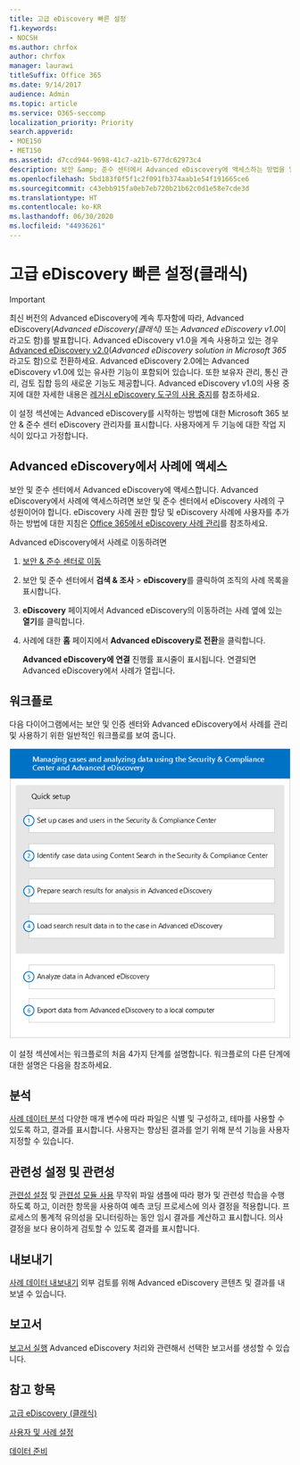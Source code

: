 ```yaml
---
title: 고급 eDiscovery 빠른 설정
f1.keywords:
- NOCSH
ms.author: chrfox
author: chrfox
manager: laurawi
titleSuffix: Office 365
ms.date: 9/14/2017
audience: Admin
ms.topic: article
ms.service: O365-seccomp
localization_priority: Priority
search.appverid:
- MOE150
- MET150
ms.assetid: d7ccd944-9698-41c7-a21b-677dc62973c4
description: 보안 &amp; 준수 센터에서 Advanced eDiscovery에 액세스하는 방법을 알아보고 Advanced eDiscovery를 사용하기 위한 일반적인 워크플로를 검토합니다.
ms.openlocfilehash: 5bd183f0f5f1c2f091fb374aab1e54f191665ce6
ms.sourcegitcommit: c43ebb915fa0eb7eb720b21b62c0d1e58e7cde3d
ms.translationtype: HT
ms.contentlocale: ko-KR
ms.lasthandoff: 06/30/2020
ms.locfileid: "44936261"
---
```

# <a name="quick-setup-advanced-ediscovery-classic"></a>고급 eDiscovery 빠른 설정(클래식)

> [!IMPORTANT]
> 최신 버전의 Advanced eDiscovery에 계속 투자함에 따라, Advanced eDiscovery(*Advanced eDiscovery(클래식)* 또는 *Advanced eDiscovery v1.0*이라고도 함)를 발표합니다. Advanced eDiscovery v1.0을 계속 사용하고 있는 경우 [Advanced eDiscovery v2.0](overview-ediscovery-20.md)(*Advanced eDiscovery solution in Microsoft 365*라고도 함)으로 전환하세요. Advanced eDiscovery 2.0에는 Advanced eDiscovery v1.0에 있는 유사한 기능이 포함되어 있습니다. 또한 보유자 관리, 통신 관리, 검토 집합 등의 새로운 기능도 제공합니다. Advanced eDiscovery v1.0의 사용 중지에 대한 자세한 내용은 [레거시 eDiscovery 도구의 사용 중지](legacy-ediscovery-retirement.md#advanced-ediscovery-v10)를 참조하세요. 

이 설정 섹션에는 Advanced eDiscovery를 시작하는 방법에 대한 Microsoft 365 보안 &amp; 준수 센터 eDiscovery 관리자를 표시합니다. 사용자에게 두 기능에 대한 작업 지식이 있다고 가정합니다.
  
## <a name="accessing-a-case-in-advanced-ediscovery"></a>Advanced eDiscovery에서 사례에 액세스

보안 및 준수 센터에서 Advanced eDiscovery에 액세스합니다. Advanced eDiscovery에서 사례에 액세스하려면 보안 및 준수 센터에서 eDiscovery 사례의 구성원이어야 합니다. eDiscovery 사례 권한 할당 및 eDiscovery 사례에 사용자를 추가하는 방법에 대한 지침은 [Office 365에서 eDiscovery 사례 관리](ediscovery-cases.md)를 참조하세요. 
  
Advanced eDiscovery에서 사례로 이동하려면 
  
1. [보안 &amp; 준수 센터로 이동](go-to-the-securitycompliance-center.md) 
    
2. 보안 및 준수 센터에서 **검색 &amp; 조사** \> **eDiscovery**를 클릭하여 조직의 사례 목록을 표시합니다. 
    
3. **eDiscovery** 페이지에서 Advanced eDiscovery의 이동하려는 사례 옆에 있는 **열기**를 클릭합니다.
    
4. 사례에 대한 **홈** 페이지에서 **Advanced eDiscovery로 전환**을 클릭합니다.
    
    **Advanced eDiscovery에 연결** 진행률 표시줄이 표시됩니다. 연결되면 Advanced eDiscovery에서 사례가 열립니다. 
    
## <a name="workflow"></a>워크플로

다음 다이어그램에서는 보안 및 인증 센터와 Advanced eDiscovery에서 사례를 관리 및 사용하기 위한 일반적인 워크플로를 보여 줍니다.
  
![다이어그램은 사용자 &amp; 사례 설정, 사례 데이터 식별, 내보내기 및 처리를 포함하는 4가지 설정 단계와 분석 및 로컬 시스템으로 내보내기 단계를 포함하는 Advanced eDiscovery 워크플로를 표시합니다.](../media/76589ccc-789d-4581-b3a8-98d339b05979.png)
  
이 설정 섹션에서는 워크플로의 처음 4가지 단계를 설명합니다. 워크플로의 다른 단계에 대한 설명은 다음을 참조하세요.
  
## <a name="analyze"></a>분석

[사례 데이터 분석](analyze-case-data-with-advanced-ediscovery.md) 다양한 매개 변수에 따라 파일은 식별 및 구성하고, 테마를 사용할 수 있도록 하고, 결과를 표시합니다. 사용자는 향상된 결과를 얻기 위해 분석 기능을 사용자 지정할 수 있습니다. 
  
## <a name="relevance-setup-and-relevance"></a>관련성 설정 및 관련성

[관련성 설정](manage-relevance-setup-in-advanced-ediscovery.md) 및 [관련성 모듈 사용](use-relevance-in-advanced-ediscovery.md) 무작위 파일 샘플에 따라 평가 및 관련성 학습을 수행하도록 하고, 이러한 항목을 사용하여 예측 코딩 프로세스에 의사 결정을 적용합니다. 프로세스의 통계적 유의성을 모니터링하는 동안 임시 결과를 계산하고 표시합니다. 의사 결정을 보다 용이하게 검토할 수 있도록 결과를 표시합니다. 
  
## <a name="export"></a>내보내기

[사례 데이터 내보내기](export-case-data-in-advanced-ediscovery.md) 외부 검토를 위해 Advanced eDiscovery 콘텐츠 및 결과를 내보낼 수 있습니다. 
  
## <a name="report"></a>보고서

[보고서 실행](run-reports-in-advanced-ediscovery.md) Advanced eDiscovery 처리와 관련해서 선택한 보고서를 생성할 수 있습니다. 
  
## <a name="see-also"></a>참고 항목

[고급 eDiscovery (클래식)](office-365-advanced-ediscovery.md)
  
[사용자 및 사례 설정](set-up-users-and-cases-in-advanced-ediscovery.md)
  
[데이터 준비](prepare-data-for-advanced-ediscovery.md)


